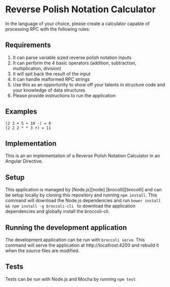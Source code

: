 # Reverse Polish Notation Calculator

In the language of your choice, please create a calculator capable of processing RPC with the following rules:

## Requirements

1) It can parse variable sized reverse polish notation inputs
2) It can perform the 4 basic operators (addition, subtraction, multiplication, division)
3) It will spit back the result of the input
4) It can handle malformed RPC strings
5) Use this as an opportunity to show off your talents in structure code and your knowledge of data structures
6) Please provide instructions to run the application

## Examples

    (2 3 + 5 + 10 -) = 0
    (2 2 2 * * 3 +) = 11

## Implementation

This is an an implementation of a Reverse Polish Notation Calculator in an  Angular Directive.

## Setup

This application is managed by [Node.js][node] [brocolli][brocolli] and can be setup locally by cloning this repository and running `npm install`. This command will download the Node.js dependencies and run `bower install && npm install -g broccoli-cli ` to download the application dependencies and globally install the broccoli-cli.

## Running the development application

The development application can be run with `broccoli serve`. This command will serve the application at http://localhost:4200 and rebuild it when the source files are modified.

## Tests

Tests can be run with Node.js and Mocha by running `npm test`
